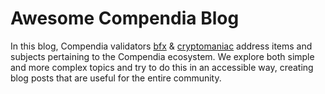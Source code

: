 # Awesome Compendia Blog

In this blog, Compendia validators [bfx](https://bindscan.io/wallets/cT6Mi5r2qz3GSNkGFjunfM8DLdE9duxRGx) & [cryptomaniac](https://bindscan.io/wallets/cnKNhexcrt8piotBQZfU3URFyrswTtJjAx) address items and subjects pertaining to the Compendia ecosystem. We explore both simple and more complex topics and try to do this in an accessible way, creating blog posts that are useful for the entire community.
